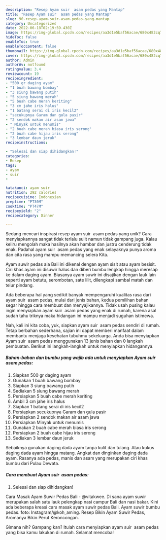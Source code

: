 ```yaml
---
description: "Resep Ayam suir  asam pedas yang Mantap"
title: "Resep Ayam suir  asam pedas yang Mantap"
slug: 90-resep-ayam-suir-asam-pedas-yang-mantap
category: Uncategorized
date: 2022-06-18T02:19:59.430Z
image: https://img-global.cpcdn.com/recipes/aa3d1e5baf56acae/680x482cq70/ayam-suir-asam-pedas-foto-resep-utama.jpg
hideToc: false
enableToc: true
enableTocContent: false
thumbnail: https://img-global.cpcdn.com/recipes/aa3d1e5baf56acae/680x482cq70/ayam-suir-asam-pedas-foto-resep-utama.jpg
cover: https://img-global.cpcdn.com/recipes/aa3d1e5baf56acae/680x482cq70/ayam-suir-asam-pedas-foto-resep-utama.jpg
author: Admin
authorAv: notfound
ratingvalue: 3.4
reviewcount: 19
recipeingredient:
- "500 gr daging ayam"
- "1 buah bawang bombay"
- "3 siung bawang putih"
- "5 siung bawang merah"
- "5 buah cabe merah keriting"
- "3 cm jahe iris halus"
- "1 batang serai di iris kecil2"
- "secukupnya Garam dan gula pasir"
- "2 sendok makan air asam jawa"
- " Minyak untuk menumis"
- "2 buah cabe merah biasa iris serong"
- "2 buah cabe hijau iris serong"
- "3 lembar daun jeruk"
recipeinstructions:

- "Selesai dan siap dihidangkan!"
categories:
- Resep
tags:
- ayam
- suir
- 

katakunci: ayam suir  
nutrition: 292 calories
recipecuisine: Indonesian
preptime: "PT30M"
cooktime: "PT47M"
recipeyield: "2"
recipecategory: Dinner

---
```





Sedang mencari inspirasi resep ayam suir  asam pedas yang unik? Cara menyiapkannya sangat tidak terlalu sulit namun tidak gampang juga. Kalau keliru mengolah maka hasilnya akan hambar dan justru cenderung tidak enak. Padahal ayam suir  asam pedas yang enak selayaknya punya aroma dan cita rasa yang mampu memancing selera Kita.





Ayam suwir pedas ala Bali ini dikenal dengan ayam sisit atau ayam besisit. Ciri khas ayam ini disuwir halus dan diberi bumbu lengkap hingga meresap ke dalam daging ayam. Biasanya ayam suwir ini disajikan dengan lauk lain seperti ayam betutu, serombotan, sate lilit, dilengkapi sambal matah dan telur pindang.

Ada beberapa hal yang sedikit banyak mempengaruhi kualitas rasa dari ayam suir  asam pedas, mulai dari jenis bahan, kedua pemilihan bahan segar hingga cara membuat dan menyajikannya. Tidak usah pusing kalau ingin menyiapkan ayam suir  asam pedas yang enak di rumah, karena asal sudah tahu triknya maka hidangan ini mampu menjadi suguhan istimewa.






Nah, kali ini kita coba, yuk, siapkan ayam suir  asam pedas sendiri di rumah. Tetap berbahan sederhana, sajian ini dapat memberi manfaat dalam membantu menjaga kesehatan tubuhmu sekeluarga. Anda bisa menyiapkan Ayam suir  asam pedas menggunakan 13 jenis bahan dan 0 langkah pembuatan. Berikut ini langkah-langkah untuk menyiapkan hidangannya.

<!--inarticleads1-->

##### Bahan-bahan dan bumbu yang wajib ada untuk menyiapkan Ayam suir  asam pedas:

1. Siapkan 500 gr daging ayam
1. Gunakan 1 buah bawang bombay
1. Siapkan 3 siung bawang putih
1. Sediakan 5 siung bawang merah
1. Persiapkan 5 buah cabe merah keriting
1. Ambil 3 cm jahe iris halus
1. Siapkan 1 batang serai di iris kecil2
1. Persiapkan secukupnya Garam dan gula pasir
1. Persiapkan 2 sendok makan air asam jawa
1. Persiapkan  Minyak untuk menumis
1. Gunakan 2 buah cabe merah biasa iris serong
1. Persiapkan 2 buah cabe hijau iris serong
1. Sediakan 3 lembar daun jeruk


Sebaiknya gunakan daging dada ayam tanpa kulit dan tulang. Atau kukus daging dada ayam hingga matang. Angkat dan dinginkan daging dada ayam. Rasanya ada pedas, manis dan asam yang merupakan ciri khas bumbu dari Pulau Dewata. 

<!--inarticleads2-->

##### Cara membuat Ayam suir  asam pedas:


1. Selesai dan siap dihidangkan!

Cara Masak Ayam Suwir Pedas Bali - @vitakwee. Di sana ayam suwir merupakan salah satu lauk pelengkap nasi campur Bali dan nasi bakar. Kini ada beberapa kreasi cara masak ayam suwir pedas Bali. Ayam suwir bumbu pedas. foto: Instagram/@koh_aming. Resep Bikin Ayam Suwir Pedas, Aromanya Bikin Perut Keroncongan. 

Gimana nih? Gampang kan? Itulah cara menyiapkan ayam suir  asam pedas yang bisa kamu lakukan di rumah. Selamat mencoba!
